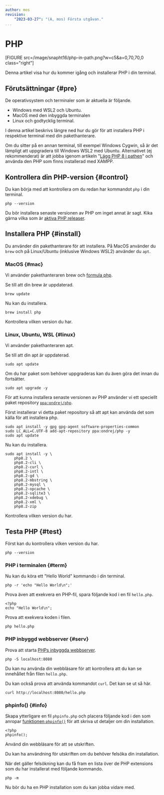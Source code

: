 ```yaml
---
author: mos
revision:
    "2023-03-27": "(A, mos) Första utgåvan."
...
```

PHP
==================================

[FIGURE src=/image/snapht16/php-in-path.png?w=c5&a=0,70,70,0 class="right"]

Denna artikel visa hur du kommer igång och installerar PHP i din terminal.



Förutsättningar {#pre}
----------------------------------

De operativsystem och terminaler som är aktuella är följande.

* Windows med WSL2 och Ubuntu.
* MacOS med den inbyggda terminalen
* Linux och godtycklig terminal.

I denna artikel beskrivs längre ned hur du gör för att installera PHP i respektive terminal med din pakethanterare.

Om du sitter på en annan terminal, till exempel Windows Cygwin, så är det lämpligt att uppgradera till Windows WSL2 med Ubuntu. Alternativet (ej rekommenderat) är att jobba igenom artikeln "[Lägg PHP 8 i pathen](kunskap/lagg-php8-i-pathen)" och använda den PHP som finns installerad med XAMPP.



Kontrollera din PHP-version {#control}
----------------------------------

Du kan börja med att kontrollera om du redan har kommandot `php` i din terminal.

```
php --version
```

Du bör installera senaste versionen av PHP om inget annat är sagt. Kika gärna vilka som är [aktiva PHP releaser](https://www.php.net/supported-versions.php).



Installera PHP {#install}
----------------------------------

Du använder din pakethanterare för att installera. På MacOS använder du `brew` och på Linux/Ubuntu (inklusive Windows WSL2) använder du `apt`.



### MacOS {#mac}

Vi använder pakethanteraren brew och [formula php](https://formulae.brew.sh/formula/php).

Se till att din brew är uppdaterad.

```
brew update
```

Nu kan du installera.

```
brew install php
```

Kontrollera vilken version du har.



### Linux, Ubuntu, WSL {#linux}

Vi använder pakethanteraren apt.

Se till att din apt är uppdaterad.

```
sudo apt update
```

Om du har paket som behöver uppgraderas kan du även göra det innan du fortsätter.

```
sudo apt upgrade -y
```

För att kunna installera senaste versionen av PHP använder vi ett speciellt paket repository [`ppa:ondrej/php`](https://launchpad.net/~ondrej/+archive/ubuntu/php).

Först installerar vi detta paket repository så att apt kan använda det som källa för att installera php.

```
sudo apt install -y gpg gpg-agent software-properties-common
sudo LC_ALL=C.UTF-8 add-apt-repository ppa:ondrej/php -y
sudo apt update
```

Nu kan du installera.

```
sudo apt install -y \
    php8.2 \
    php8.2-cli \
    php8.2-curl \
    php8.2-intl \
    php8.2-gd \
    php8.2-mbstring \
    php8.2-mysql \
    php8.2-opcache \
    php8.2-sqlite3 \
    php8.2-xdebug \
    php8.2-xml \
    php8.2-zip
```

Kontrollera vilken version du har.



Testa PHP {#test}
----------------------------------

Först kan du kontrollera vilken version du har.

```
php --version
```


### PHP i terminalen {#term}

Nu kan du köra ett "Hello World" kommando i din terminal.

```
php -r 'echo "Hello World\n";'
```

Prova även att exekvera en PHP-fil, spara följande kod i en fil `hello.php`.

```
<?php
echo "Hello World\n";
```

Prova att exekvera koden i filen.

```
php hello.php
```



### PHP inbyggd webbserver {#serv}

Prova att starta [PHPs inbyggda webbserver](https://www.php.net/manual/en/features.commandline.webserver.php).

```
php -S localhost:8080
```

Du kan nu använda din webbläsare för att kontrollera att du kan se innehållet från filen `hello.php`. 

Du kan också prova att använda kommandot `curl`. Det kan se ut så här.

```
curl http://localhost:8080/hello.php
```



### phpinfo() {#info}

Skapa ytterligare en fil `phpinfo.php` och placera följande kod i den som anropar [funktionen `phpinfo()`](https://www.php.net/manual/en/function.phpinfo.php) för att skriva ut detaljer om din installation.

```
<?php
phpinfo();
```

Använd din webbläsare för att se utskriften.

Du kan ha användning för utskriften om du behöver felsöka din installation.

När det gäller felsökning kan du få fram en lista över de PHP extensions som du har installerat med följande kommando.

```
php -m
```

Nu bör du ha en PHP installation som du kan jobba vidare med.
